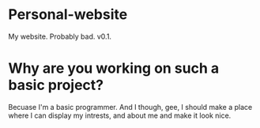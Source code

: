 # Personal-website
My website. Probably bad. v0.1.

# Why are you working on such a basic project?
Becuase I'm a basic programmer. And I though, gee, I should make a place where I can display my intrests, and about me and make it look nice.
